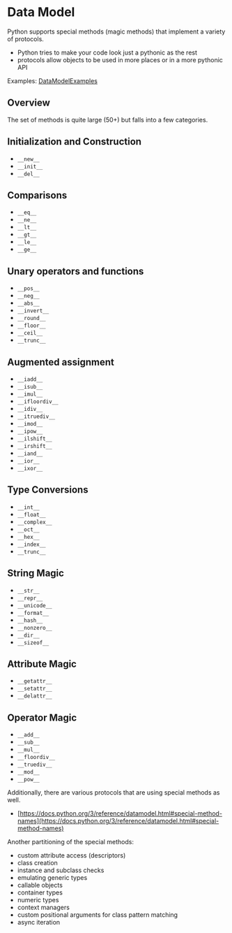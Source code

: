 # Data Model

Python supports special methods (magic methods) that implement a variety of protocols.

* Python tries to make your code look just a pythonic as the rest
* protocols allow objects to be used in more places or in a more pythonic API

Examples: [DataModelExamples](notebooks/DataModelExamples.ipynb)

## Overview


The set of methods is quite large (50+) but falls into a few categories.

## Initialization and Construction

* `__new__`
* `__init__`
* `__del__`

## Comparisons

* `__eq__`
* `__ne__`
* `__lt__`
* `__gt__`
* `__le__`
* `__ge__`

## Unary operators and functions

* `__pos__`
* `__neg__`
* `__abs__`
* `__invert__`
* `__round__`
* `__floor__`
* `__ceil__`
* `__trunc__`

## Augmented assignment

* `__iadd__`
* `__isub__`
* `__imul__`
* `__ifloordiv__`
* `__idiv__`
* `__itruediv__`
* `__imod__`
* `__ipow__`
* `__ilshift__`
* `__irshift__`
* `__iand__`
* `__ior__`
* `__ixor__`

## Type Conversions

* `__int__`
* `__float__`
* `__complex__`
* `__oct__`
* `__hex__`
* `__index__`
* `__trunc__`

## String Magic

* `__str__`
* `__repr__`
* `__unicode__`
* `__format__`
* `__hash__`
* `__nonzero__`
* `__dir__`
* `__sizeof__`

## Attribute Magic

* `__getattr__`
* `__setattr__`
* `__delattr__`

## Operator Magic

* `__add__`
* `__sub__`
* `__mul__`
* `__floordiv__`
* `__truediv__`
* `__mod__`
* `__pow__`


Additionally, there are various protocols that are using special methods as well.

* [https://docs.python.org/3/reference/datamodel.html#special-method-names](https://docs.python.org/3/reference/datamodel.html#special-method-names)

Another partitioning of the special methods:

* custom attribute access (descriptors)
* class creation
* instance and subclass checks
* emulating generic types
* callable objects
* container types
* numeric types
* context managers
* custom positional arguments for class pattern matching
* async iteration

